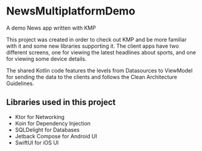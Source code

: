# NewsMultiplatformDemo
A demo News app written with KMP

This project was created in order to check out KMP and be more familiar with it and some new libraries supporting it.
The client apps have two different screens, one for viewing the latest headlines about sports, and one for viewing some device details.

The shared Kotlin code features the levels from Datasources to ViewModel for sending the data to the clients and follows the Clean Architecture Guidelines.

## Libraries used in this project

- Ktor for Networking
- Koin for Dependency Injection
- SQLDelight for Databases
- Jetback Compose for Android UI
- SwiftUI for iOS UI
